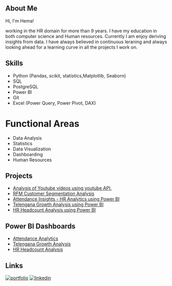 
##  About Me
Hi, I'm Hema!

working in the HR domain for more than 9 years. I have my education in both computer science and Human resources. Currently I am enjoy deriving insights from data. I have always believed in continuous leraning and always looking ahead for a learning curve in all the projects I work on. 




##  Skills


- Python (Pandas, scikit, statistics,Matplotlib, Seaborn)
- SQL
- PostgreSQL
- Power BI
- Git
- Excel (Power Query, Power Pivot, DAX)

#  Functional Areas
- Data Analysis
- Statistics
- Data Visualization 
- Dashboarding
- Human Resources


## Projects

-  [Analysis of Youtube videos using youtube API.](https://github.com/hemsun/Youtube-Channel-Analysis/blob/d33deebb66159458c15f1a1d5a773795d27ca0be/Analysis%20of%20Codebasics%20Youtube%20Channel%20with%20youtube%20API.ipynb)
-  [RFM Customer Segmentation Analysis](https://github.com/hemsun/RFM-Customer-Segmentation-Analysis/blob/757909bae50e9b499207df0702f3efa08c972982/rfm.ipynb)
-  [Attendance Insights - HR Analytics using Power BI](https://github.com/hemsun/Attendance-Analytics---Power-BI/blob/9a067a74a38babd2967618d7b182db7cb21a758a/Attendance%20Analytics%20Dashboard.pdf)
-  [Telengana Growth Analysis using Power BI](https://github.com/hemsun/Telengana-Growth-Analysis/blob/5b75e56419e79b78c1af0810ddf872b7daf8ceab/Telengana%20Governement%20Department%20Data%20Analysis.pdf)
-  [HR Headcount Analysis using Power BI](https://github.com/hemsun/HR-Headcount-Analysis/blob/d5daa28ebb0f72942c19143b7568d2c6b9158bd3/HR%20Analytics_Headcount_Starters_Leavers_Turnover.pdf)

## Power BI  Dashboards
- [Attendance Analytics](https://app.powerbi.com/view?r=eyJrIjoiZTY5OTk2MTAtZGRjZC00YjM2LTlhZmMtYmEzMjFiYjA3YTE0IiwidCI6ImM5OWEyZmQzLTY3NmMtNDQ2Ny04NjE4LWMxZTMzMGVlY2MyZCJ9)
- [Telengana Growth Analysis](https://app.powerbi.com/view?r=eyJrIjoiZjJiODRlYWUtYmNkOC00YTRkLTljYzYtZjE4NzUwODhjNzAxIiwidCI6ImM5OWEyZmQzLTY3NmMtNDQ2Ny04NjE4LWMxZTMzMGVlY2MyZCJ9)
- [HR Headcount  Analysis](https://app.powerbi.com/view?r=eyJrIjoiMWJkODczZDctN2I0Yi00NzM3LWI3NzctYWY3NzY4ZDIxNDAxIiwidCI6ImM5OWEyZmQzLTY3NmMtNDQ2Ny04NjE4LWMxZTMzMGVlY2MyZCJ9)


##  Links
[![portfolio](https://img.shields.io/badge/my_portfolio-000?style=for-the-badge&logo=ko-fi&logoColor=white)](https://hemalathasundaramu.wixsite.com/my-portfolio)
[![linkedin](https://img.shields.io/badge/linkedin-0A66C2?style=for-the-badge&logo=linkedin&logoColor=white)](https://www.linkedin.com/in/hemalathasundaramurthy)

